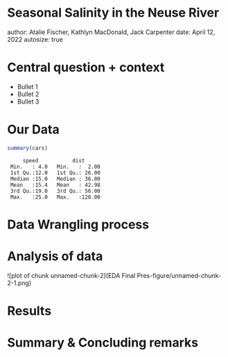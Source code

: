 Seasonal Salinity in the Neuse River
========================================================
author: Atalie Fischer, Kathlyn MacDonald, Jack Carpenter
date: April 12, 2022
autosize: true

Central question + context
========================================================



- Bullet 1
- Bullet 2
- Bullet 3

Our Data
========================================================


```r
summary(cars)
```

```
     speed           dist       
 Min.   : 4.0   Min.   :  2.00  
 1st Qu.:12.0   1st Qu.: 26.00  
 Median :15.0   Median : 36.00  
 Mean   :15.4   Mean   : 42.98  
 3rd Qu.:19.0   3rd Qu.: 56.00  
 Max.   :25.0   Max.   :120.00  
```

Data Wrangling process
========================================================

Analysis of data
========================================================

![plot of chunk unnamed-chunk-2](EDA Final Pres-figure/unnamed-chunk-2-1.png)

Results
========================================================


Summary & Concluding remarks
========================================================
